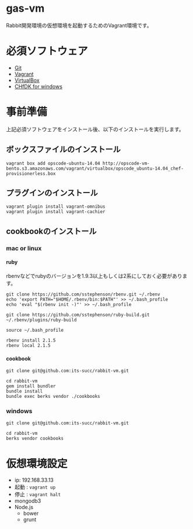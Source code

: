 # gas-vm

Rabbit開発環境の仮想環境を起動するためのVagrant環境です。

# 必須ソフトウェア
* [Git](http://git-scm.com/)
* [Vagrant](https://www.vagrantup.com/)
* [VirtualBox](https://www.virtualbox.org/)
* [CHfDK for windows](http://downloads.getchef.com/chef-dk/windows/#/)

# 事前準備

上記必須ソフトウェアをインストール後、以下のインストールを実行します。

## ボックスファイルのインストール

```
vagrant box add opscode-ubuntu-14.04 http://opscode-vm-bento.s3.amazonaws.com/vagrant/virtualbox/opscode_ubuntu-14.04_chef-provisionerless.box
```

## プラグインのインストール

```
vagrant plugin install vagrant-omnibus
vagrant plugin install vagrant-cachier
```

## cookbookのインストール

### mac or linux

#### ruby

rbenvなどでrubyのバージョンを1.9.3以上もしくは2系にしておく必要があります。

```
git clone https://github.com/sstephenson/rbenv.git ~/.rbenv
echo 'export PATH="$HOME/.rbenv/bin:$PATH"' >> ~/.bash_profile
echo 'eval "$(rbenv init -)"' >> ~/.bash_profile

git clone https://github.com/sstephenson/ruby-build.git ~/.rbenv/plugins/ruby-build

source ~/.bash_profile

rbenv install 2.1.5
rbenv local 2.1.5
```

#### cookbook

```
git clone git@github.com:its-succ/rabbit-vm.git

cd rabbit-vm
gem install bundler
bundle install
bundle exec berks vendor ./cookbooks
```

### windows

```
git clone git@github.com:its-succ/rabbit-vm.git

cd rabbit-vm
berks vendor cookbooks
```

# 仮想環境設定

- ip: 192.168.33.13
- 起動 : `vagrant up`
- 停止 : `vagrant halt`
- mongodb3
- Node.js
  - bower
  - grunt
